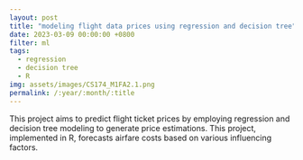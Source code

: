 ```yaml
---
layout: post
title: "modeling flight data prices using regression and decision tree"
date: 2023-03-09 00:00:00 +0800
filter: ml
tags:
  - regression
  - decision tree
  - R
img: assets/images/CS174_M1FA2.1.png
permalink: /:year/:month/:title
---
```

This project aims to predict flight ticket prices by employing regression and decision tree modeling to generate price estimations. This project, implemented in R,  forecasts airfare costs based on various influencing factors.
